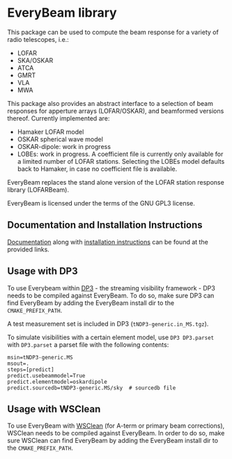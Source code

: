 # EveryBeam library

This package can be used to compute the beam response for a variety of
radio telescopes, i.e.:

* LOFAR
* SKA/OSKAR
* ATCA
* GMRT
* VLA
* MWA

This package also provides an abstract interface to a selection of beam responses for apperture arrays (LOFAR/OSKAR), and beamformed versions thereof. Currently implemented are:

 * Hamaker LOFAR model
 * OSKAR spherical wave model
 * OSKAR-dipole: work in progress
 * LOBEs: work in progress. A coefficient file is currently only available for a limited number of LOFAR stations. Selecting the LOBEs model defaults back to Hamaker, in case no coefficient file is available.

EveryBeam replaces the stand alone version of the LOFAR station response library (LOFARBeam).

EveryBeam is licensed under the terms of the GNU GPL3 license.

## Documentation and Installation Instructions

[Documentation](https://everybeam.readthedocs.io) along with [installation instructions](https://everybeam.readthedocs.io/en/latest/build-instructions.html) can be found at the provided links.

## Usage with DP3

To use Everybeam within [DP3](https://git.astron.nl/RD/DP3) - the streaming visibility framework - DP3 needs to be compiled against EveryBeam. To do so, make sure DP3 can find EveryBeam by adding the EveryBeam install dir to the `CMAKE_PREFIX_PATH`.

A test measurement set is included in DP3 (`tNDP3-generic.in_MS.tgz`).

To simulate visibilities with a certain element model, use `DP3 DP3.parset` with `DP3.parset` a parset file with the following contents:

    msin=tNDP3-generic.MS
    msout=.
    steps=[predict]
    predict.usebeammodel=True
    predict.elementmodel=oskardipole
    predict.sourcedb=tNDP3-generic.MS/sky  # sourcedb file

## Usage with WSClean

To use EveryBeam with [WSClean](https://gitlab.com/aroffringa/wsclean) (for A-term or primary beam corrections), WSClean needs to be compiled against EveryBeam. In order to do so, make sure WSClean can find EveryBeam by adding the EveryBeam install dir to the `CMAKE_PREFIX_PATH`.
